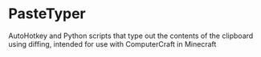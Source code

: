 # PasteTyper
AutoHotkey and Python scripts that type out the contents of the clipboard using diffing, intended for use with ComputerCraft in Minecraft
